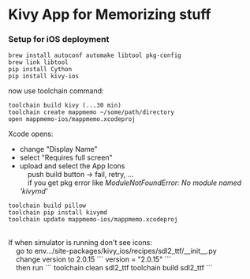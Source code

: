 # Kivy App for Memorizing stuff

### Setup for iOS deployment
```
brew install autoconf automake libtool pkg-config
brew link libtool
pip install Cython
pip install kivy-ios
```
now use toolchain command:
```
toolchain build kivy (...30 min)
toolchain create mappmemo ~/some/path/directory
open mappmemo-ios/mappmemo.xcodeproj
```
Xcode opens:
- change "Display Name"
- select "Requires full screen"
- upload and select the App Icons
<br/>&nbsp;&nbsp;&nbsp; push build button -> fail, retry, ...
<br/>&nbsp;&nbsp;&nbsp; if you get pkg error like *ModuleNotFoundError: No module named 'kivymd'*
```
toolchain build pillow
toolchain pip install kivymd
toolchain update mappmemo-ios/mappmemo.xcodeproj
```
<br/>
If when simulator is running don't see icons:
<br/>&nbsp;&nbsp;&nbsp; go to env.../site-packages/kivy_ios/recipes/sdl2_ttf/__init__.py
<br/>&nbsp;&nbsp;&nbsp; change version to 2.0.15
```
version = "2.0.15"
```
<br/>&nbsp;&nbsp;&nbsp; then run
```
toolchain clean sdl2_ttf
toolchain build sdl2_ttf
```